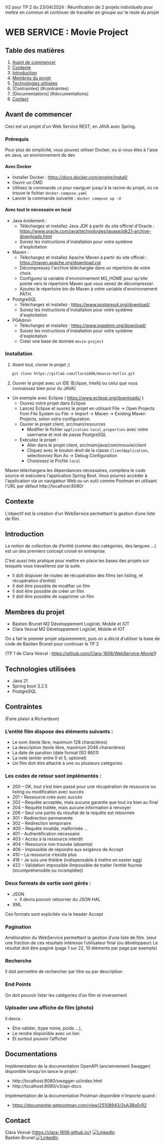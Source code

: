 V2 pour TP 2 du 23/04/2024 : Réunification de 2 projets individuels pour mettre en commun et continuer de travailler en groupe sur le reste du projet


# WEB SERVICE : Movie Project

## Table des matières

1. [Avant de commencer](#avant-de-commencer)
2. [Contexte](#contexte)
3. [Introduction](#introduction)
4. [Membres du projet](#membres-du-projet)
5. [Technologies utilisées](#technologies-utilisées)  
6. [Contraintes] (#contraintes)
7. [Documentations] (#documentations)
8. [Contact](#contact)  



## Avant de commencer
Ceci est un projet d'un Web Service REST, en JAVA avec Spring.


### Prérequis

Pour plus de simplicité, vous pouvez utiliser Docker, ou si vous êtes à l'aise en Java, un environnement de dev


#### Avec Docker
- Installer Docker : https://docs.docker.com/engine/install/
- Ouvrir un CMD
- Utilisez la commande  `cd` pour naviguer jusqu'à la racine du projet, où ce trouve le fichier `docker-compose.yaml`
- Lancer la commande suivante : `docker compose up -d`


#### Avec tout le nécessaire en local
- Java évidement :
	- Téléchargez et installez Java JDK à partir du site officiel d'Oracle : https://www.oracle.com/java/technologies/javase/jdk21-archive-downloads.html
	- Suivez les instructions d'installation pour votre système d'exploitation
- Maven :
	- Téléchargez et installez Apache Maven à partir du site officiel : https://maven.apache.org/download.cgi
    - Décompressez l'archive téléchargée dans un répertoire de votre choix. 
    - Configurez la variable d'environnement  M2_HOME pour qu'elle pointe vers le répertoire Maven que vous venez de décompresser. 
    - Ajoutez le répertoire  bin de Maven à votre variable d'environnement  PATH. 
- PostgreSQL
	- Téléchargez et installez : https://www.postgresql.org/download/
	- Suivez les instructions d'installation pour votre système d'exploitation
- PGAdmin 
	- Téléchargez et installez : https://www.pgadmin.org/download/
	- Suivez les instructions d'installation pour votre système d'exploitation
	- Créer une base de donnée `movie-project`


### Installation 

1. Avant tout, cloner le projet ;) 
```sh
   git clone https://gitlab.com/Clara1606/mouvie-kotlin.git
```

2. Ouvrer le projet avec un IDE (Eclipse, Intellij ou celui que vous connaissez bien pour du JAVA)
		
- Un exemple avec Eclipse ( https://www.eclipse.org/downloads/ )
	- Ouvrez votre projet dans Eclipse 
	- Lancez Eclipse et ouvrez le projet en utilisant  File -> Open Projects from File System ou  File -> Import -> Maven -> Existing Maven Projects, selon votre configuration. 
	- Ouvrer le projet client, src/main/resources
		- Modifier le fichier `application-local.properties` avec votre username et mot de passe PostgreSQL
	- Exécutez le projet : 
		- Aller dans le projet client, src/main/java/com/mouvie/client
		- Cliquez avec le bouton droit de la classe `ClientApplication`, sélectionnez  Run As -> Debug Configuration 
		- Choisissez le Profile `local`
	
 
Maven téléchargera les dépendances nécessaires, compilera le code source et exécutera l'application Spring Boot. 
Vous pourrez accéder à l'application via un navigateur Web ou un outil comme Postman en utilisant l'URL par défaut http://localhost:8080/


## Contexte

L’objectif est la création d’un WebService permettant la gestion d’une liste de film.


## Introduction
La notion de collection de d’entité (comme des catégories, des langues …) est un des premiers concept croisé en entreprise.

C’est aussi très pratique pour mettre en place les bases des projets sur lesquels vous travaillerez par la suite.

- Il doit disposer de routes de récupération des films (en listing, et récupération d’entité)
- Il doit être possible de modifier un film
- Il doit être possible de créer un film
- Il doit être possible de supprimer un film


## Membres du projet 

- Bastien Brunet M2 Développement Logiciel, Mobile et IOT
- Clara Vesval M2 Développement Logiciel, Mobile et IOT

On a fait le premier projet séparemment, puis on a décid d'utiliser la base de code de Bastien Brunet pour continuer le TP 2

(TP 1 de Clara Vesval : https://github.com/Clara-1606/WebService-Movie1)


## Technologies utilisées
- Java 21
- Spring boot 3.2.5
- PostgreSQL 


## Contraintes 

(Faire plaisir à Richardson)

### L’entité film dispose des éléments suivants :

- Le nom (texte libre, maximum 128 charactères)
- La description (texte libre, maximum 2048 charactères)
- La date de parution (date format ISO 8601)
- La note (entier entre 0 et 5, optionel)
- Un film doit être attaché à une ou plusieurs catégories


### Les codes de retour sont implémentés :

- 200 – OK, tout s’est bien passé pour une récupération de ressource ou listing ou modification avec succès
- 201 – Ressource crée avec succès
- 202 – Requête acceptée, mais aucune garantie que tout ira bien au final
- 204 – Requête traitée, mais aucune information à renvoyer
- 206 – Seul une partie du résultat de la requête est retournée
- 301 – Redirection permanente
- 302 – Redirection temporaire
- 400 – Requête invalide, malformée …
- 401 – Authentification nécessaire
- 403 – Accès à la ressource interdit
- 404 – Ressource non trouvée (absente)
- 406 – Impossible de répondre aux exigence de Accept
- 410 – La ressource n’existe plus
- 418 – Je suis une théière (indispensable à mettre en easter egg)
- 422 – Validation impossible (Impossible de traiter l’entité fournie (incompréhensible ou incomplète))


### Deux formats de sortie sont gérés :

- JSON
	-  Il devra pouvoir retourner du JSON HAL
- XML

Ces formats sont explicités via le header Accept


### Pagination

Amélioration du WebService permettant la gestion d’une liste de film. (seul une fraction de ces résultats intéresse l’utilisateur final (ou développeur)
Le résultat doit être paginé (page 1 sur 22, 10 éléments par page par exemple)


### Recherche

Il doit permettre de rechercher par titre ou par description


### End Points

On doit pouvoir lister les catégories d’un film et inversement


### Uploader une affiche de film (photo)

Il devra : 
- Etre valider, (type mime, poids …),
- Le rendre disponible avec un lien 
- Et surtout pouvoir l’afficher



## Documentations

Implémentation de la documentation OpenAPI (anciennement Swagger) disponible lorsqu'on lance le projet :
- http://localhost:8080/swagger-ui/index.html
- http://localhost:8080/v3/api-docs

Implémentation de la documentation Postman disponible n'importe quand :
- https://documenter.getpostman.com/view/25108943/2sA3Bq5rR2



## Contact 

Clara Vesval (https://clara-1606.github.io/) [![LinkedIn][linkedin-shield]][linkedin-url-clara].  
Bastien Brunet   [![LinkedIn][linkedin-shield]][linkedin-url-bastien].

[linkedin-shield]: https://img.shields.io/badge/-LinkedIn-black.svg?style=for-the-badge&logo=linkedin&colorB=555
[linkedin-url-clara]: https://www.linkedin.com/in/clara-vesval-84b911193/
[linkedin-url-bastien]: https://www.linkedin.com/in/bastienbrunet/
